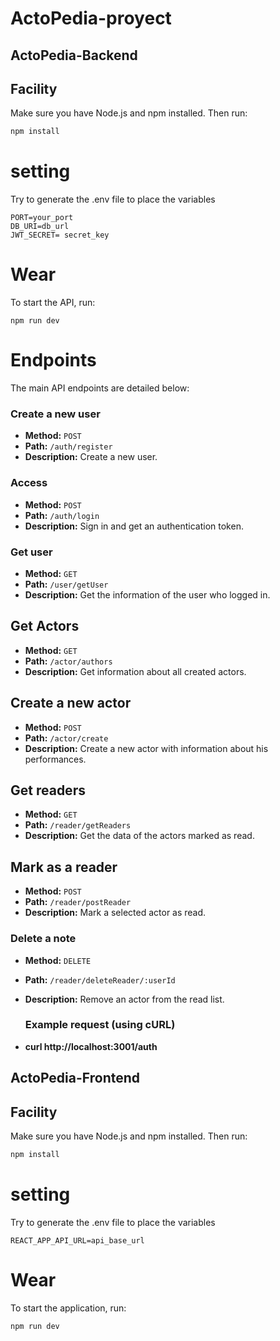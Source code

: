 # ActoPedia-proyect


## ActoPedia-Backend

## Facility
Make sure you have Node.js and npm installed. Then run:

```bash
npm install
```

# setting
Try to generate the .env file to place the variables

```
PORT=your_port
DB_URI=db_url
JWT_SECRET= secret_key
```

# Wear

To start the API, run:
```
npm run dev
```
# Endpoints
The main API endpoints are detailed below:

### Create a new user
- **Method:** `POST`
- **Path:** `/auth/register`
- **Description:** Create a new user.

### Access
- **Method:** `POST`
- **Path:** `/auth/login`
- **Description:** Sign in and get an authentication token.

### Get user
- **Method:** `GET`
- **Path:** `/user/getUser`
- **Description:** Get the information of the user who logged in.

## Get Actors
- **Method:** `GET`
- **Path:** `/actor/authors`
- **Description:** Get information about all created actors.

## Create a new actor
- **Method:** `POST`
- **Path:** `/actor/create`
- **Description:** Create a new actor with information about his performances.

## Get readers
- **Method:** `GET`
- **Path:** `/reader/getReaders`
- **Description:** Get the data of the actors marked as read.

## Mark as a reader
- **Method:** `POST`
- **Path:** `/reader/postReader`
- **Description:** Mark a selected actor as read.

### Delete a note

- **Method:** `DELETE`
- **Path:** `/reader/deleteReader/:userId`
- **Description:** Remove an actor from the read list.

  ### Example request (using cURL)
- **curl http://localhost:3001/auth**


## ActoPedia-Frontend
  
## Facility
Make sure you have Node.js and npm installed. Then run:

```bash
npm install
```

# setting
Try to generate the .env file to place the variables

```
REACT_APP_API_URL=api_base_url
```

# Wear
To start the application, run:
```
npm run dev
```



